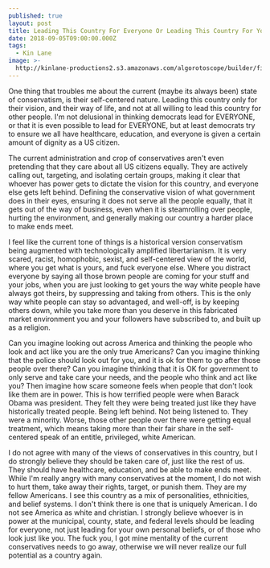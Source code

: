 ```yaml
---
published: true
layout: post
title: Leading This Country For Everyone Or Leading This Country For Yourself
date: 2018-09-05T09:00:00.000Z
tags:
  - Kin Lane
image: >-
  http://kinlane-productions2.s3.amazonaws.com/algorotoscope/builder/filtered/76_33_700_500_0_max_0_1_-2.jpg
---
```

One thing that troubles me about the current (maybe its always been) state of conservatism, is their self-centered nature. Leading this country only for their vision, and their way of life, and not at all willing to lead this country for other people. I'm not delusional in thinking democrats lead for EVERYONE, or that it is even possible to lead for EVERYONE, but at least democrats try to ensure we all have healthcare, education, and everyone is given a certain amount of dignity as a US citizen.

The current administration and crop of conservatives aren't even pretending that they care about all US citizens equally. They are actively calling out, targeting, and isolating certain groups, making it clear that whoever has power gets to dictate the vision for this country, and everyone else gets left behind. Defining the conservative vision of what government does in their eyes, ensuring it does not serve all the people equally, that it gets out of the way of business, even when it is steamrolling over people, hurting the environment, and generally making our country a harder place to make ends meet.

I feel like the current tone of things is a historical version conservatism being augmented with technologically amplified libertarianism. It is very scared, racist, homophobic, sexist, and self-centered view of the world, where you get what is yours, and fuck everyone else. Where you distract everyone by saying all those brown people are coming for your stuff and your jobs, when you are just looking to get yours the way white people have always got theirs, by suppressing and taking from others. This is the only way white people can stay so advantaged, and well-off, is by keeping others down, while you take more than you deserve in this fabricated market environment you and your followers have subscribed to, and built up as a religion.

Can you imagine looking out across America and thinking the people who look and act like you are the only true Americans? Can you imagine thinking that the police should look out for you, and it is ok for them to go after those people over there? Can you imagine thinking that it is OK for government to only serve and take care your needs, and the people who think and act like you? Then imagine how scare someone feels when people that don't look like them are in power. This is how terrified people were when Barack Obama was president. They felt they were being treated just like they have historically treated people. Being left behind. Not being listened to. They were a minority. Worse, those other people over there were getting equal treatment, which means taking more than their fair share in the self-centered speak of an entitle, privileged, white American.

I do not agree with many of the views of conservatives in this country, but I do strongly believe they should be taken care of, just like the rest of us. They should have healthcare, education, and be able to make ends meet. While I'm really angry with many conservatives at the moment, I do not wish to hurt them, take away their rights, target, or punish them. They are my fellow Americans. I see this country as a mix of personalities, ethnicities, and belief systems. I don't think there is one that is uniquely American. I do not see America as white and christian. I strongly believe whoever is in power at the municipal, county, state, and federal levels should be leading for everyone, not just leading for your own personal beliefs, or of those who look just like you. The fuck you, I got mine mentality of the current conservatives needs to go away, otherwise we will never realize our full potential as a country again.

